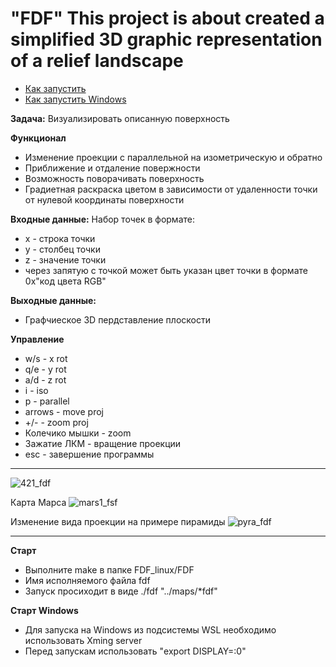 # "FDF" This project is about created a simplified 3D graphic representation of a relief landscape
* [Как запустить](#Старт)
* [Как запустить Windows](#Старт_Windows)

**Задача:**
Визуализировать описанную поверхность

**Функционал**
* Изменение проекции с параллельной на изометрическую и обратно
* Приближение и отдаление повержности
* Возможность поворачивать поверхность
* Градиетная раскраска цветом в зависимости от удаленности точки от нулевой координаты поверхности

**Входные данные:**
Набор точек в формате:
* x - строка точки
* y - столбец точки
* z - значение точки
* через запятую с точкой может быть указан цвет точки в формате 0x"код цвета RGB"

**Выходные данные:**
* Графчиеское 3D пердставление плоскости

**Управление**
* w/s - x rot
* q/e - y rot
* a/d - z rot
* i - iso
* p - parallel
* arrows - move proj
* +/- - zoom proj
* Колечико мышки - zoom
* Зажатие ЛКМ - вращение проекции
* esc - завершение программы
_____

![421_fdf](https://user-images.githubusercontent.com/45533581/108629335-6aafd700-7470-11eb-9f19-64d77360691c.gif)

Карта Марса
![mars1_fsf](https://user-images.githubusercontent.com/45533581/108629529-5d471c80-7471-11eb-84fc-7d95d7089324.gif)

Изменение вида проекции на примере пирамиды
![pyra_fdf](https://user-images.githubusercontent.com/45533581/108629705-43f2a000-7472-11eb-9ccb-67393f2fc442.gif)
__________
<a name="Старт"></a>
**Старт**
* Выполните make в папке FDF_linux/FDF
* Имя исполняемого файла fdf
* Запуск просиходит в виде ./fdf  "../maps/*fdf"

<a name="Старт_Windows"></a>
**Старт Windows**
* Для запуска на Windows из подсистемы WSL необходимо использовать Xming server
* Перед запускам использовать "export DISPLAY=:0"
